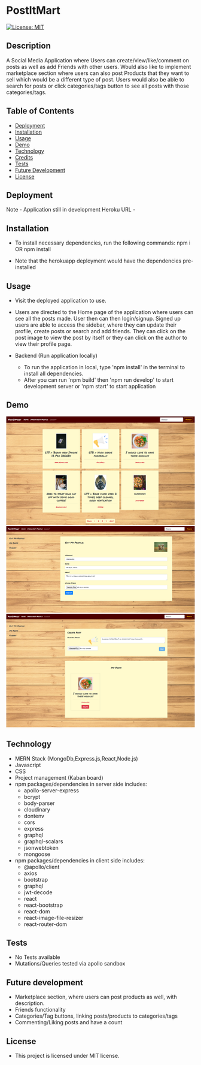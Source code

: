 # PostItMart
[![License: MIT](https://img.shields.io/badge/License-MIT-yellow.svg)](https://opensource.org/licenses/MIT)

## Description
A Social Media Application where Users can create/view/like/comment on posts as well as add Friends with other users. Would also like to implement marketplace section where users can also post Products that they want to sell which would be a different type of post. Users would also be able to search for posts or click categories/tags button to see all posts with those categories/tags.


## Table of Contents
- [Deployment](#deployment)
- [Installation](#installation)
- [Usage](#usage)
- [Demo](#demo)
- [Technology](#technology)
- [Credits](#credits)
- [Tests](#tests)
- [Future Development](#future-development)
- [License](#license)

## Deployment
Note - Application still in development
Heroku URL - 

## Installation
- To install necessary dependencies, run the following commands:
npm i OR npm install

- Note that the herokuapp deployment would have the dependencies pre-installed

## Usage
- Visit the deployed application to use.
- Users are directed to the Home page of the application where users can see all the posts made. User then can then login/signup. Signed up users are able to access the sidebar, where they can update their profile, create posts or search and add friends. They can click on the post image to view the post by itself or they can click on the author to view their profile page.

- Backend (Run application locally)
  - To run the application in local, type 'npm install' in the terminal to install all dependencies.
  - After you can run 'npm build' then 'npm run develop' to start development server or 'npm start' to start application

## Demo
![](./client/src/images/screenshot1.png)
![](./client/src/images/screenshot2.png)
![](./client/src/images/screenshot3.png)

## Technology
- MERN Stack (MongoDb,Express.js,React,Node.js)
- Javascript
- CSS
- Project management (Kaban board)
- npm packages/dependencies in server side includes: 
  - apollo-server-express
  - bcrypt
  - body-parser
  - cloudinary
  - dontenv
  - cors
  - express
  - graphql
  - graphql-scalars
  - jsonwebtoken
  - mongoose
- npm packages/dependencies in client side includes:
  - @apollo/client
  - axios
  - bootstrap
  - graphql
  - jwt-decode
  - react
  - react-bootstrap
  - react-dom
  - react-image-file-resizer
  - react-router-dom

## Tests
- No Tests available
- Mutations/Queries tested via apollo sandbox

## Future development
- Marketplace section, where users can post products as well, with description.
- Friends functionality
- Categories/Tag buttons, linking posts/products to categories/tags
- Commenting/Liking posts and have a count

## License
- This project is licensed under MIT license.



